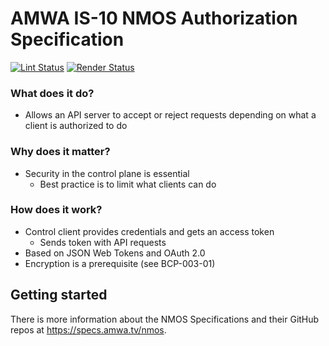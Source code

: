 # AMWA IS-10 NMOS Authorization Specification

[![Lint Status](https://github.com/AMWA-TV/nmos-authorization/workflows/Lint/badge.svg)](https://github.com/AMWA-TV/nmos-authorization/actions?query=workflow%3ALint)
[![Render Status](https://github.com/AMWA-TV/nmos-authorization/workflows/Render/badge.svg)](https://github.com/AMWA-TV/nmos-authorization/actions?query=workflow%3ARender)

<!-- INTRO-START -->

### What does it do?

- Allows an API server to accept or reject requests depending on what a client is authorized to do

### Why does it matter?

- Security in the control plane is essential
  - Best practice is to limit what clients can do

### How does it work?

- Control client provides credentials and gets an access token
  - Sends token with API requests
- Based on JSON Web Tokens and OAuth 2.0
- Encryption is a prerequisite (see BCP-003-01)

<!-- INTRO-END -->

## Getting started

There is more information about the NMOS Specifications and their GitHub repos at <https://specs.amwa.tv/nmos>.
